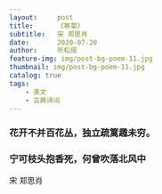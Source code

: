 ```yaml
---
layout:     post
title:      《寒菊》
subtitle:   宋 郑思肖
date:       2020-07-20
author:     听松阁
feature-img: img/post-bg-poem-11.jpg
thumbnail: img/post-bg-poem-11.jpg
catalog: true
tags:
    - 美文
    - 古典诗词
---
```


### 花开不并百花丛，独立疏篱趣未穷。
### 宁可枝头抱香死，何曾吹落北风中

宋 郑思肖